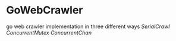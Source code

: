 # GoWebCrawler

go web crawler implementation in three different ways
*SerialCrawl*
*ConcurrentMutex*
*ConcurrentChan*